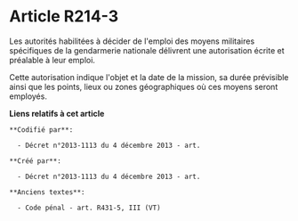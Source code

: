 # Article R214-3

Les autorités habilitées à décider de l'emploi des moyens militaires spécifiques de la gendarmerie nationale délivrent une
autorisation écrite et préalable à leur emploi.

Cette autorisation indique l'objet et la date de la mission, sa durée prévisible ainsi que les points, lieux ou zones
géographiques où ces moyens seront employés.

**Liens relatifs à cet article**

	**Codifié par**:

	  - Décret n°2013-1113 du 4 décembre 2013 - art.

	**Créé par**:

	  - Décret n°2013-1113 du 4 décembre 2013 - art.

	**Anciens textes**:

	  - Code pénal - art. R431-5, III (VT)
